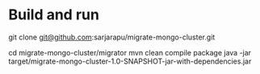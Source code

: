 # Build and run 

git clone git@github.com:sarjarapu/migrate-mongo-cluster.git

cd migrate-mongo-cluster/migrator
mvn clean compile package
java -jar target/migrate-mongo-cluster-1.0-SNAPSHOT-jar-with-dependencies.jar


